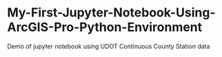 # My-First-Jupyter-Notebook-Using-ArcGIS-Pro-Python-Environment
Demo of jupyter notebook using UDOT Continuous County Station data


